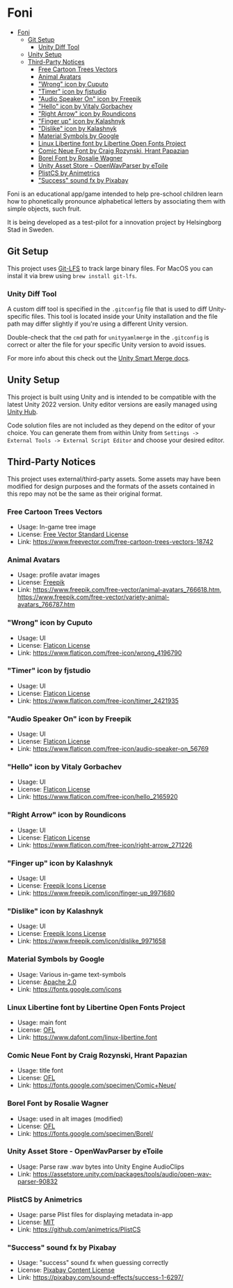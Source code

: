# Foni

- [Foni](#foni)
  - [Git Setup](#git-setup)
    - [Unity Diff Tool](#unity-diff-tool)
  - [Unity Setup](#unity-setup)
  - [Third-Party Notices](#third-party-notices)
    - [Free Cartoon Trees Vectors](#free-cartoon-trees-vectors)
    - [Animal Avatars](#animal-avatars)
    - ["Wrong" icon by Cuputo](#wrong-icon-by-cuputo)
    - ["Timer" icon by fjstudio](#timer-icon-by-fjstudio)
    - ["Audio Speaker On" icon by Freepik](#audio-speaker-on-icon-by-freepik)
    - ["Hello" icon by Vitaly Gorbachev](#hello-icon-by-vitaly-gorbachev)
    - ["Right Arrow" icon by Roundicons](#right-arrow-icon-by-roundicons)
    - ["Finger up" icon by Kalashnyk](#finger-up-icon-by-kalashnyk)
    - ["Dislike" icon by Kalashnyk](#dislike-icon-by-kalashnyk)
    - [Material Symbols by Google](#material-symbols-by-google)
    - [Linux Libertine font by Libertine Open Fonts Project](#linux-libertine-font-by-libertine-open-fonts-project)
    - [Comic Neue Font by Craig Rozynski, Hrant Papazian](#comic-neue-font-by-craig-rozynski-hrant-papazian)
    - [Borel Font by Rosalie Wagner](#borel-font-by-rosalie-wagner)
    - [Unity Asset Store - OpenWavParser by eToile](#unity-asset-store---openwavparser-by-etoile)
    - [PlistCS by Animetrics](#plistcs-by-animetrics)
    - ["Success" sound fx by Pixabay](#success-sound-fx-by-pixabay)

Foni is an educational app/game intended to help pre-school children learn
how to phonetically pronounce alphabetical letters by associating them with
simple objects, such fruit.

It is being developed as a test-pilot for a innovation project by Helsingborg
Stad in Sweden.

## Git Setup

This project uses [Git-LFS](https://git-lfs.com/) to track large binary files.
For MacOS you can instal it via brew using `brew install git-lfs`.

### Unity Diff Tool

A custom diff tool is specified in the `.gitconfig` file that is used to diff
Unity-specific files. This tool is located inside your Unity installation and
the file path may differ slightly if you're using a different Unity version.

Double-check that the `cmd` path for `unityyamlmerge` in the `.gitconfig` is
correct or alter the file for your specific Unity version to avoid issues.

For more info about this check out the
[Unity Smart Merge docs](https://docs.unity3d.com/Manual/SmartMerge.html).

## Unity Setup

This project is built using Unity and is intended to be compatible with the
latest Unity 2022 version. Unity editor versions are easily managed using
[Unity Hub](https://unity.com/unity-hub).

Code solution files are not included as they depend on the editor of your choice.
You can generate them from within Unity from 
`Settings -> External Tools -> External Script Editor` and choose your desired editor.

## Third-Party Notices

This project uses external/third-party assets. Some assets may have been modified
for design purposes and the formats of the assets contained in this repo may
not be the same as their original format.

### Free Cartoon Trees Vectors

- Usage: In-game tree image
- License: [Free Vector Standard License](https://www.freevector.com/standard-license)
- Link: https://www.freevector.com/free-cartoon-trees-vectors-18742

### Animal Avatars

- Usage: profile avatar images
- License: [Freepik](https://www.freepikcompany.com/legal#nav-freepik-license)
- Link: https://www.freepik.com/free-vector/animal-avatars_766618.htm, https://www.freepik.com/free-vector/variety-animal-avatars_766787.htm

### "Wrong" icon by Cuputo

- Usage: UI
- License: [Flaticon License](https://www.freepikcompany.com/legal#nav-flaticon)
- Link: https://www.flaticon.com/free-icon/wrong_4196790

### "Timer" icon by fjstudio

- Usage: UI
- License: [Flaticon License](https://www.freepikcompany.com/legal#nav-flaticon)
- Link: https://www.flaticon.com/free-icon/timer_2421935

### "Audio Speaker On" icon by Freepik

- Usage: UI
- License: [Flaticon License](https://www.freepikcompany.com/legal#nav-flaticon)
- Link: https://www.flaticon.com/free-icon/audio-speaker-on_56769

### "Hello" icon by Vitaly Gorbachev

- Usage: UI
- License: [Flaticon License](https://www.freepikcompany.com/legal#nav-flaticon)
- Link: https://www.flaticon.com/free-icon/hello_2165920

### "Right Arrow" icon by Roundicons

- Usage: UI
- License: [Flaticon License](https://www.freepikcompany.com/legal#nav-flaticon)
- Link: https://www.flaticon.com/free-icon/right-arrow_271226

### "Finger up" icon by Kalashnyk

- Usage: UI
- License: [Freepik Icons License](https://support.freepik.com/s/article/Video-licenses)
- Link: https://www.freepik.com/icon/finger-up_9971680

### "Dislike" icon by Kalashnyk

- Usage: UI
- License: [Freepik Icons License](https://support.freepik.com/s/article/Video-licenses)
- Link: https://www.freepik.com/icon/dislike_9971658

### Material Symbols by Google

- Usage: Various in-game text-symbols
- License: [Apache 2.0](https://www.apache.org/licenses/LICENSE-2.0.html)
- Link: https://fonts.google.com/icons

### Linux Libertine font by Libertine Open Fonts Project

- Usage: main font
- License: [OFL](https://scripts.sil.org/cms/scripts/page.php?site_id=nrsi&id=OFL)
- Link: https://www.dafont.com/linux-libertine.font

### Comic Neue Font by Craig Rozynski, Hrant Papazian

- Usage: title font
- License: [OFL](https://scripts.sil.org/cms/scripts/page.php?site_id=nrsi&id=OFL)
- Link: https://fonts.google.com/specimen/Comic+Neue/

### Borel Font by Rosalie Wagner

- Usage: used in alt images (modified)
- License: [OFL](https://scripts.sil.org/cms/scripts/page.php?site_id=nrsi&id=OFL)
- Link: https://fonts.google.com/specimen/Borel/

### Unity Asset Store - OpenWavParser by eToile

- Usage: Parse raw .wav bytes into Unity Engine AudioClips
- Link: https://assetstore.unity.com/packages/tools/audio/open-wav-parser-90832

### PlistCS by Animetrics

- Usage: parse Plist files for displaying metadata in-app
- License: [MIT](https://opensource.org/license/MIT/)
- Link: https://github.com/animetrics/PlistCS

### "Success" sound fx by Pixabay

- Usage: "success" sound fx when guessing correctly
- License: [Pixabay Content License](https://pixabay.com/service/license-summary/)
- Link: https://pixabay.com/sound-effects/success-1-6297/
